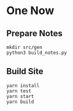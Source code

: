 # One Now

## Prepare Notes
```
mkdir src/gen
python3 build_notes.py
```

## Build Site
```
yarn install
yarn test
yarn start
yarn build
```